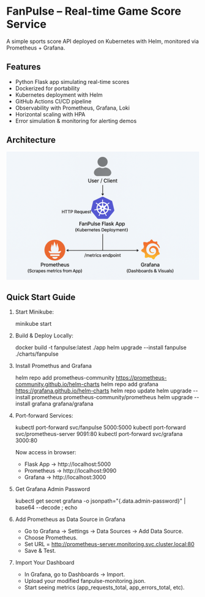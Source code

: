 # FanPulse – Real-time Game Score Service

A simple sports score API deployed on Kubernetes with Helm, monitored via Prometheus + Grafana.

## Features
- Python Flask app simulating real-time scores
- Dockerized for portability
- Kubernetes deployment with Helm
- GitHub Actions CI/CD pipeline
- Observability with Prometheus, Grafana, Loki
- Horizontal scaling with HPA
- Error simulation & monitoring for alerting demos

## Architecture

<img src="docs/architecture.png" width="600">

## Quick Start Guide

1. Start Minikube:

    minikube start

2. Build & Deploy Locally:

    docker build -t fanpulse:latest ./app
    helm upgrade --install fanpulse ./charts/fanpulse

3. Install Promethus and Grafana

    helm repo add prometheus-community https://prometheus-community.github.io/helm-charts
    helm repo add grafana https://grafana.github.io/helm-charts
    helm repo update
    helm upgrade --install prometheus prometheus-community/prometheus
    helm upgrade --install grafana grafana/grafana

4. Port-forward Services:

    kubectl port-forward svc/fanpulse 5000:5000
    kubectl port-forward svc/prometheus-server 9091:80
    kubectl port-forward svc/grafana 3000:80

    Now access in browser:
    - Flask App → http://localhost:5000
    - Prometheus → http://localhost:9090
    - Grafana → http://localhost:3000
    
5. Get Grafana Admin Password
    
    kubectl get secret grafana -o jsonpath="{.data.admin-password}" | base64 --decode ; echo

6. Add Prometheus as Data Source in Grafana
	- Go to Grafana → Settings → Data Sources → Add Data Source.
	- Choose Prometheus.
	- Set URL = http://prometheus-server.monitoring.svc.cluster.local:80
	- Save & Test.

7. Import Your Dashboard
	- In Grafana, go to Dashboards → Import.
	- Upload your modified fanpulse-monitoring.json.
	- Start seeing metrics (app_requests_total, app_errors_total, etc).
